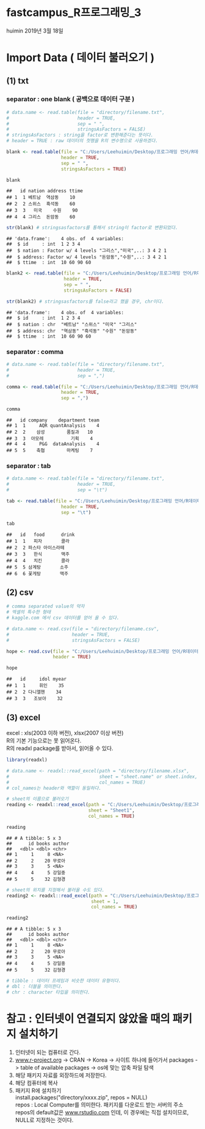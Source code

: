 fastcampus\_R프로그래밍\_3
================
huimin
2019년 3월 18일

Import Data ( 데이터 불러오기 )
===============================

(1) txt
-------

### separator : one blank ( 공백으로 데이터 구분 )<br>

``` r
# data.name <- read.table(file = "directory/filename.txt", 
#                         header = TRUE, 
#                         sep = " ",
#                         stringsAsFactors = FALSE)
# stringsAsFactors : string을 factor로 변환해준다는 뜻이다.
# header = TRUE : raw 데이터의 첫행을 R의 변수명으로 사용하겠다.

blank <- read.table(file = "C:/Users/Leehuimin/Desktop/프로그래밍 언어/R데이터 분석 집중완성 SCHOOL/01_17_R프로그래밍/day 3/day3.txt", 
                    header = TRUE, 
                    sep = " ",
                    stringsAsFactors = TRUE)

blank
```

    ##   id nation address ttime
    ## 1  1 베트남  역삼동    10
    ## 2  2 스위스  흑석동    60
    ## 3  3   미국    수원    90
    ## 4  4 그리스  돈암동    60

``` r
str(blank) # stringsasfactors를 통해서 string이 factor로 변환되었다.
```

    ## 'data.frame':    4 obs. of  4 variables:
    ##  $ id     : int  1 2 3 4
    ##  $ nation : Factor w/ 4 levels "그리스","미국",..: 3 4 2 1
    ##  $ address: Factor w/ 4 levels "돈암동","수원",..: 3 4 2 1
    ##  $ ttime  : int  10 60 90 60

``` r
blank2 <- read.table(file = "C:/Users/Leehuimin/Desktop/프로그래밍 언어/R데이터 분석 집중완성 SCHOOL/01_17_R프로그래밍/day 3/day3.txt", 
                     header = TRUE, 
                     sep = " ",
                     stringsAsFactors = FALSE)

str(blank2) # stringsasfactors를 false라고 했을 경우, chr이다.
```

    ## 'data.frame':    4 obs. of  4 variables:
    ##  $ id     : int  1 2 3 4
    ##  $ nation : chr  "베트남" "스위스" "미국" "그리스"
    ##  $ address: chr  "역삼동" "흑석동" "수원" "돈암동"
    ##  $ ttime  : int  10 60 90 60

### separator : comma

``` r
# data.name <- read.table(file = "directory/filename.txt", 
#                         header = TRUE, 
#                         sep = ",")

comma <- read.table(file = "C:/Users/Leehuimin/Desktop/프로그래밍 언어/R데이터 분석 집중완성 SCHOOL/01_17_R프로그래밍/day 3/day3_2.txt", 
                    header = TRUE, 
                    sep = ",")

comma
```

    ##   id company    department team
    ## 1  1     AQR quantAnalysis    4
    ## 2  2    삼성        품질과   10
    ## 3  3  아모레          기획    4
    ## 4  4     P&G  dataAnalysis    4
    ## 5  5    축협        마케팅    7

### separator : tab

``` r
# data.name <- read.table(file = "directory/filename.txt", 
#                         header = TRUE, 
#                         sep = "\t")

tab <- read.table(file = "C:/Users/Leehuimin/Desktop/프로그래밍 언어/R데이터 분석 집중완성 SCHOOL/01_17_R프로그래밍/day 3/day3_3.txt", 
                    header = TRUE, 
                    sep = "\t")

tab
```

    ##   id   food      drink
    ## 1  1   피자       콜라
    ## 2  2 파스타 아이스라떼
    ## 3  3   한식       맥주
    ## 4  4   치킨       콜라
    ## 5  5 삼계탕       소주
    ## 6  6 꽃게탕       맥주

(2) csv
-------

``` r
# comma separated value의 약자
# 엑셀의 특수한 형태
# kaggle.com 에서 csv 데이터를 얻어 올 수 있다.

# data.name <- read.csv(file = "directory/filename.csv",
#                       header = TRUE,
#                       stringsAsFactors = FALSE)

hope <- read.csv(file = "C:/Users/Leehuimin/Desktop/프로그래밍 언어/R데이터 분석 집중완성 SCHOOL/01_17_R프로그래밍/day 3/day3.csv",
                 header = TRUE)

hope
```

    ##   id     idol myear
    ## 1  1     휘인    35
    ## 2  2 다니엘헨    34
    ## 3  3   조보아    32

(3) excel
---------

excel : xls(2003 이하 버전), xlsx(2007 이상 버전)<br> R의 기본 기능으로는 못 읽어온다.<br> R의 readxl package를 받아서, 읽어올 수 있다.<br>

``` r
library(readxl)

# data.name <- readxl::read_excel(path = "directory/filename.xlsx",
#                                 sheet = "sheet.name" or sheet.index,
#                                 col_names = TRUE)
# col_names는 header와 역할이 동일하다.

# sheet의 이름으로 불러오기
reading <- readxl::read_excel(path = "C:/Users/Leehuimin/Desktop/프로그래밍 언어/R데이터 분석 집중완성 SCHOOL/01_17_R프로그래밍/day 3/reading.xlsx",
                              sheet = "Sheet1",
                              col_names = TRUE)

reading
```

    ## # A tibble: 5 x 3
    ##      id books author
    ##   <dbl> <dbl> <chr> 
    ## 1     1     8 <NA>  
    ## 2     2    20 무로아
    ## 3     3     5 <NA>  
    ## 4     4     5 강일중
    ## 5     5    32 김형경

``` r
# sheet의 위치를 지정해서 불러올 수도 있다.
reading2 <- readxl::read_excel(path = "C:/Users/Leehuimin/Desktop/프로그래밍 언어/R데이터 분석 집중완성 SCHOOL/01_17_R프로그래밍/day 3/reading.xlsx",
                               sheet = 1,
                               col_names = TRUE)

reading2
```

    ## # A tibble: 5 x 3
    ##      id books author
    ##   <dbl> <dbl> <chr> 
    ## 1     1     8 <NA>  
    ## 2     2    20 무로아
    ## 3     3     5 <NA>  
    ## 4     4     5 강일중
    ## 5     5    32 김형경

``` r
# tibble : 데이터 프레임과 비슷한 데이터 유형이다.
# dbl : 더블을 의미한다.
# chr : character 타입을 의미한다.
```

참고 : 인터넷이 연결되지 않았을 때의 패키지 설치하기
====================================================

1.  인터넷이 되는 컴퓨터로 간다.<br>
2.  www.r-project.org -&gt; CRAN -&gt; Korea -&gt; 사이트 하나에 들어가서 packages -&gt; table of available packages -&gt; os에 맞는 압축 파일 탐색<br>
3.  해당 패키지 자료를 외장하드에 저장한다.<br>
4.  해당 컴퓨터에 복사<br>
5.  패키지 R에 설치하기<br> install.packages("directory/xxxx.zip", repos = NULL)<br> repos : Local Computer를 의미한다. 패키지를 다운로드 받는 서버의 주소<br> repos의 default값은 www.rstudio.com 인데, 이 경우에는 직접 설치이므로, NULL로 지정하는 것이다.
